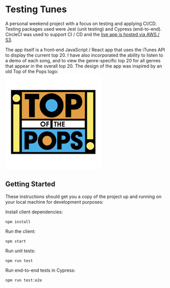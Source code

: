 # Testing Tunes

A personal weekend project with a focus on testing and applying CI/CD. Testing packages used were Jest (unit testing) and Cypress (end-to-end). CircleCI was used to support CI / CD and the [live app is hosted via AWS / S3](http://testing-tunes-lc.s3-website.eu-west-2.amazonaws.com/).

The app itself is a front-end JavaScript / React app that uses the iTunes API to display the current top 20. I have also incorporated the ability to listen to a demo of each song, and to view the genre-specific top 20 for all genres that appear in the overall top 20. The design of the app was inspired by an old Top of the Pops logo:   
<img src="src/images/designInspiration.png" height=300 width=300/>

## Getting Started
These instructions should get you a copy of the project up and running on your local machine for development purposes:

Install client dependencies:
```
npm install
```

Run the client:
```
npm start
```

Run unit tests:
```
npm run test
```

Run end-to-end tests in Cypress:
```
npm run test:e2e
```
